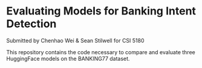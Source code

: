 # Evaluating Models for Banking Intent Detection

Submitted by Chenhao Wei & Sean Stilwell for CSI 5180

This repository contains the code necessary to compare and evaluate three HuggingFace models on the BANKING77 dataset.